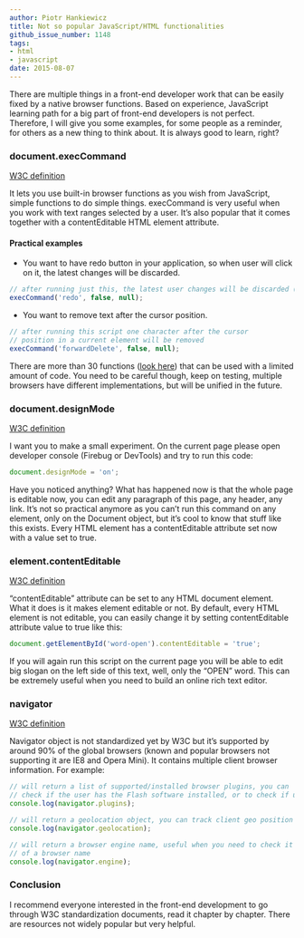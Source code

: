 ```yaml
---
author: Piotr Hankiewicz
title: Not so popular JavaScript/HTML functionalities
github_issue_number: 1148
tags:
- html
- javascript
date: 2015-08-07
---
```


There are multiple things in a front-end developer work that can be easily fixed by a native browser functions. Based on experience, JavaScript learning path for a big part of front-end developers is not perfect. Therefore, I will give you some examples, for some people as a reminder, for others as a new thing to think about. It is always good to learn, right?

### document.execCommand

[W3C definition](https://w3c.github.io/editing/execCommand.html)

It lets you use built-in browser functions as you wish from JavaScript, simple functions to do simple things. execCommand is very useful when you work with text ranges selected by a user. It’s also popular that it comes together with a contentEditable HTML element attribute.

#### Practical examples

- You want to have redo button in your application, so when user will click on it, the latest changes will be discarded.

```javascript
// after running just this, the latest user changes will be discarded (text input changes)
execCommand('redo', false, null);
```

- You want to remove text after the cursor position.

```javascript
// after running this script one character after the cursor
// position in a current element will be removed
execCommand('forwardDelete', false, null);
```

There are more than 30 functions ([look here](https://developer.mozilla.org/en-US/docs/Web/API/Document/execCommand)) that can be used with a limited amount of code. You need to be careful though, keep on testing, multiple browsers have different implementations, but will be unified in the future.

### document.designMode

[W3C definition](https://www.w3.org/TR/html5/editing.html#making-entire-documents-editable-the-designmode-idl-attribute)

I want you to make a small experiment. On the current page please open developer console (Firebug or DevTools) and try to run this code:

```javascript
document.designMode = 'on';
```

Have you noticed anything? What has happened now is that the whole page is editable now, you can edit any paragraph of this page, any header, any link. It’s not so practical anymore as you can’t run this command on any element, only on the Document object, but it’s cool to know that stuff like this exists. Every HTML element has a contentEditable attribute set now with a value set to true.

### element.contentEditable

[W3C definition](https://www.w3.org/TR/html5/editing.html#making-document-regions-editable-the-contenteditable-content-attribute)

“contentEditable” attribute can be set to any HTML document element. What it does is it makes element editable or not. By default, every HTML element is not editable, you can easily change it by setting contentEditable attribute value to true like this:

```javascript
document.getElementById('word-open').contentEditable = 'true';
```

If you will again run this script on the current page you will be able to edit big slogan on the left side of this text, well, only the “OPEN” word. This can be extremely useful when you need to build an online rich text editor.

### navigator

[W3C definition](http://www.w3.org/TR/2013/CR-html5-20130806/webappapis.html#navigator)

Navigator object is not standardized yet by W3C but it’s supported by around 90% of the global browsers (known and popular browsers not supporting it are IE8 and Opera Mini). It contains multiple client browser information. For example:

```javascript
// will return a list of supported/installed browser plugins, you can
// check if the user has the Flash software installed, or to check if user uses Ad-block plugin
console.log(navigator.plugins);

// will return a geolocation object, you can track client geo position
console.log(navigator.geolocation);

// will return a browser engine name, useful when you need to check it instead
// of a browser name
console.log(navigator.engine);
```

### Conclusion

I recommend everyone interested in the front-end development to go through W3C standardization documents, read it chapter by chapter. There are resources not widely popular but very helpful.
